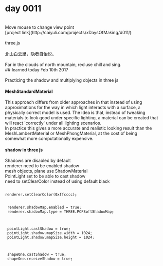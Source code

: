 # day 0011

<br />
Move mouse to change view point
<br />
[project link](http://caiyuli.com/projects/xDaysOfMaking/d011/)
 <br />
 <br />
three.js
 <br />
 <br />
北山白云里，隐者自怡悦。
 <br />
 <br />
Far in the clouds of north mountain, recluse chill and sing. <br />
## learned today
Feb 10th 2017
<br />
 <br />
Practicing the shadow and multiplying objects in three js

#### MeshStandardMaterial
This approach differs from older approaches in that instead of using approximations for the way in which light	interacts with a surface, a physically correct model is used. The idea is that, instead of tweaking materials to look good under specific lighting, a material can	be created that will react 'correctly' under all lighting scenarios.
<br />
In practice this gives a more	accurate and realistic looking result than the MeshLambertMaterial or MeshPhongMaterial, at the cost of being somewhat more computationally expensive.

#### shadow in three js
Shadows are disabled by default
<br />
renderer need to be enabled shadow <br />
mesh objects, plane use ShadowMaterial <br />
PointLight set to be able to cast shadow <br />
need to setClearColor instead of using default black <br />
<pre><code>
renderer.setClearColor(0xffcccc);
</code></pre>
 <pre><code>
 renderer.shadowMap.enabled = true;
 renderer.shadowMap.type = THREE.PCFSoftShadowMap;
 </code></pre>
 <pre><code>
 pointLight.castShadow = true;
 pointLight.shadow.mapSize.width = 1024;
 pointLight.shadow.mapSize.height = 1024;
 </code></pre>
 <pre><code>
 shapeOne.castShadow = true;
 shapeOne.receiveShadow = true;
 </code></pre>
<br />
